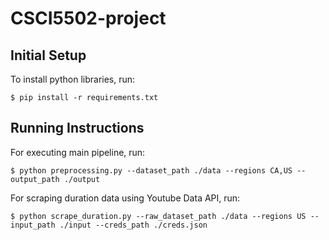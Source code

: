 # CSCI5502-project

## Initial Setup

To install python libraries, run:

```shell
$ pip install -r requirements.txt
```

## Running Instructions

For executing main pipeline, run:

```shell
$ python preprocessing.py --dataset_path ./data --regions CA,US --output_path ./output
```

For scraping duration data using Youtube Data API, run:
```shell
$ python scrape_duration.py --raw_dataset_path ./data --regions US --input_path ./input --creds_path ./creds.json
```